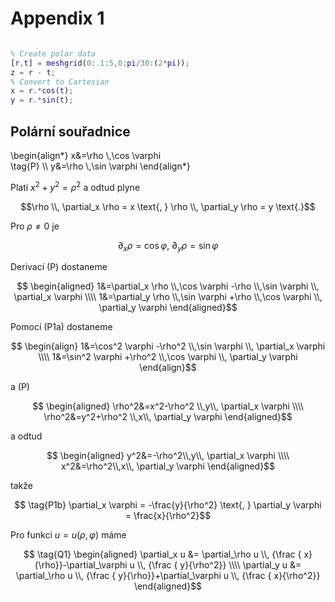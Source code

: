 # Appendix 1 

```matlab

% Create polar data
[r,t] = meshgrid(0:.1:5,0:pi/30:(2*pi));
z = r - t;
% Convert to Cartesian
x = r.*cos(t);
y = r.*sin(t);

```

## Polární souřadnice

\begin{align*} 
x&=\rho \\,\cos \varphi  
\tag{P} \\\\ y&=\rho \\,\sin \varphi 
\end{align*}

Platí ${x}^{2} +{y}^{2}={\rho}^{2}$ a odtud plyne

$$\rho \\, \partial_x \rho = x \text{, }
\rho \\, \partial_y \rho = y \text{.}$$

Pro $\rho \neq 0$ je

$$\tag{P1a} \partial_x \rho = \cos \varphi \text{, } \partial_y \rho = \sin \varphi$$

Derivací (P) dostaneme

$$ \begin{aligned} 
1&=\partial_x \rho \\,\cos \varphi -\rho \\,\sin \varphi \\, \partial_x \varphi 
\\\\ 1&=\partial_y \rho \\,\sin \varphi +\rho \\,\cos \varphi \\, \partial_y \varphi 
\end{aligned}$$

Pomocí (P1a) dostaneme

$$ \begin{align}  
1&=\cos^2 \varphi -\rho^2 \\,\sin \varphi \\, \partial_x \varphi
\\\\  1&=\sin^2 \varphi +\rho^2 \\,\cos \varphi \\, \partial_y \varphi
\end{align}$$

a (P)

$$ \begin{aligned}  
\rho^2&=x^2-\rho^2 \\,y\\, \partial_x \varphi \\\\  
\rho^2&=y^2+\rho^2 \\,x\\, \partial_y \varphi
\end{aligned}$$

a odtud

$$ \begin{aligned}  
y^2&=-\rho^2\\,y\\, \partial_x \varphi \\\\  
x^2&=\rho^2\\,x\\, \partial_y \varphi
\end{aligned}$$

takže

$$ \tag{P1b} \partial_x \varphi = -\frac{y}{\rho^2} \text{, } \partial_y \varphi = \frac{x}{\rho^2}$$

Pro funkci $u=u(\rho,\varphi)$ máme

$$ \tag{Q1} \begin{aligned} 
\partial_x u &= \partial_\rho u \\, {\frac { x}{\rho}}-\partial_\varphi u \\, {\frac { y}{\rho^2}} 
\\\\ \partial_y u &= \partial_\rho u \\, {\frac { y}{\rho}}+\partial_\varphi u \\, {\frac { x}{\rho^2}} 
\end{aligned}$$ 
